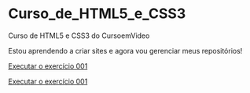 # Curso_de_HTML5_e_CSS3
 Curso de HTML5 e CSS3 do CursoemVideo

Estou aprendendo a criar sites e agora vou gerenciar meus repositórios!

<a href="https://paulovictorlisboa.github.io/Curso_de_HTML5_e_CSS3/Modulo_1/exercicios/ex001/index.html"> Executar o exercício 001</a>

<a href="https://paulovictorlisboa.github.io/Curso_de_HTML5_e_CSS3/Modulo_1/exercicios/ex002/index.html"> Executar o exercício 001</a>